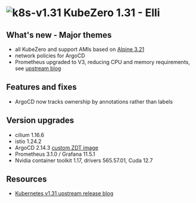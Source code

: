 # ![k8s-v1.31](images/k8s-1.31.png)  KubeZero 1.31 - Elli

## What's new - Major themes
- all KubeZero and support AMIs based on [Alpine 3.21](https://alpinelinux.org/posts/Alpine-3.21.0-released.html)
- network policies for ArgoCD
- Prometheus upgraded to V3, reducing CPU and memory requirements, see [upstream blog](https://prometheus.io/blog/2024/11/14/prometheus-3-0/)

## Features and fixes
- ArgoCD now tracks ownership by annotations rather than labels

## Version upgrades
- cilium 1.16.6
- istio 1.24.2
- ArgoCD 2.14.3 [custom ZDT image](https://git.zero-downtime.net/ZeroDownTime/zdt-argocd)
- Prometheus 3.1.0 / Grafana 11.5.1
- Nvidia container toolkit 1.17, drivers  565.57.01, Cuda 12.7

## Resources
- [Kubernetes v1.31 upstream release blog](https://kubernetes.io/blog/2024/08/13/kubernetes-v1-31-release/)
